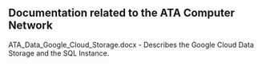 ## Documentation related to the ATA Computer Network ##


ATA_Data_Google_Cloud_Storage.docx - Describes the Google Cloud Data Storage and the SQL Instance.
